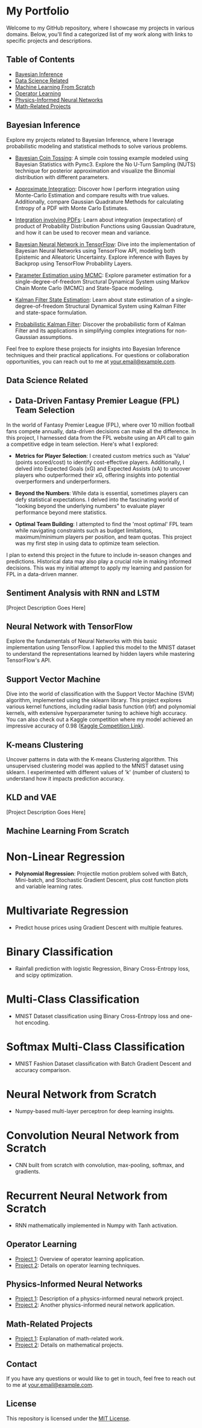 
# My Portfolio

Welcome to my GitHub repository, where I showcase my projects in various domains. Below, you'll find a categorized list of my work along with links to specific projects and descriptions.

## Table of Contents

- [Bayesian Inference](#bayesian-inference)
- [Data Science Related](#data-science-related)
- [Machine Learning From Scratch](#machine-learning-from-scratch)
- [Operator Learning](#operator-learning)
- [Physics-Informed Neural Networks](#physics-informed-neural-networks)
- [Math-Related Projects](#math-related-projects)


## Bayesian Inference

Explore my projects related to Bayesian Inference, where I leverage probabilistic modeling and statistical methods to solve various problems.

- [Bayesian Coin Tossing](./Bayesian%20Inference/Bayesian%20Coin%20Tossing.ipynb): A simple coin tossing example modeled using Bayesian Statistics with Pymc3. Explore the No U-Turn Sampling (NUTS) technique for posterior approximation and visualize the Binomial distribution with different parameters.

- [Approximate Integration](./Bayesian%20Inference/Approximate%20Integration.ipynb): Discover how I perform integration using Monte-Carlo Estimation and compare results with true values. Additionally, compare Gaussian Quadrature Methods for calculating Entropy of a PDF with Monte Carlo Estimates.

- [Integration involving PDFs](./Bayesian%20Inference/Integration%20involving%20PDFs.ipynb): Learn about integration (expectation) of product of Probability Distribution Functions using Gaussian Quadrature, and how it can be used to recover mean and variance.

- [Bayesian Neural Network in TensorFlow](./Bayesian%20Inference/Bayesian%20Neural%20Network%20in%20TensorFlow.ipynb): Dive into the implementation of Bayesian Neural Networks using TensorFlow API, modeling both Epistemic and Alleatoric Uncertainty. Explore inference with Bayes by Backprop using TensorFlow Probability Layers.

- [Parameter Estimation using MCMC](./Bayesian%20Inference/Parameter%20Estimation%20using%20MCMC.ipynb): Explore parameter estimation for a single-degree-of-freedom Structural Dynamical System using Markov Chain Monte Carlo (MCMC) and State-Space modeling.

- [Kalman Filter State Estimation](./Bayesian%20Inference/Kalman%20Filter%20State%20Estimation.ipynb): Learn about state estimation of a single-degree-of-freedom Structural Dynamical System using Kalman Filter and state-space formulation.

- [Probabilistic Kalman Filter](./Bayesian%20Inference/Probabilistic%20Kalman%20Filter.ipynb): Discover the probabilistic form of Kalman Filter and its applications in simplifying complex integrations for non-Gaussian assumptions.

Feel free to explore these projects for insights into Bayesian Inference techniques and their practical applications. For questions or collaboration opportunities, you can reach out to me at [your.email@example.com](mailto:your.email@example.com).


## Data Science Related

- ## Data-Driven Fantasy Premier League (FPL) Team Selection

In the world of Fantasy Premier League (FPL), where over 10 million football fans compete annually, data-driven decisions can make all the difference. In this project, I harnessed data from the FPL website using an API call to gain a competitive edge in team selection. Here's what I explored:

- **Metrics for Player Selection**: I created custom metrics such as 'Value' (points scored/cost) to identify cost-effective players. Additionally, I delved into Expected Goals (xG) and Expected Assists (xA) to uncover players who outperformed their xG, offering insights into potential overperformers and underperformers.

- **Beyond the Numbers**: While data is essential, sometimes players can defy statistical expectations. I delved into the fascinating world of "looking beyond the underlying numbers" to evaluate player performance beyond mere statistics. 

- **Optimal Team Building**: I attempted to find the 'most optimal' FPL team while navigating constraints such as budget limitations, maximum/minimum players per position, and team quotas. This project was my first step in using data to optimize team selection.

I plan to extend this project in the future to include in-season changes and predictions. Historical data may also play a crucial role in making informed decisions. This was my initial attempt to apply my learning and passion for FPL in a data-driven manner.

## Sentiment Analysis with RNN and LSTM

[Project Description Goes Here]

## Neural Network with TensorFlow

Explore the fundamentals of Neural Networks with this basic implementation using TensorFlow. I applied this model to the MNIST dataset to understand the representations learned by hidden layers while mastering TensorFlow's API.

## Support Vector Machine

Dive into the world of classification with the Support Vector Machine (SVM) algorithm, implemented using the sklearn library. This project explores various kernel functions, including radial basis function (rbf) and polynomial kernels, with extensive hyperparameter tuning to achieve high accuracy. You can also check out a Kaggle competition where my model achieved an impressive accuracy of 0.98 ([Kaggle Competition Link](https://www.kaggle.com/competitions/ell-784-assignment-2/leaderboard)).

## K-means Clustering

Uncover patterns in data with the K-means Clustering algorithm. This unsupervised clustering model was applied to the MNIST dataset using sklearn. I experimented with different values of 'k' (number of clusters) to understand how it impacts prediction accuracy.

## KLD and VAE

[Project Description Goes Here]

## Machine Learning From Scratch
# Non-Linear Regression

- **Polynomial Regression**: Projectile motion problem solved with Batch, Mini-batch, and Stochastic Gradient Descent, plus cost function plots and variable learning rates.

# Multivariate Regression

- Predict house prices using Gradient Descent with multiple features.

# Binary Classification

- Rainfall prediction with logistic Regression, Binary Cross-Entropy loss, and scipy optimization.

# Multi-Class Classification

- MNIST Dataset classification using Binary Cross-Entropy loss and one-hot encoding.

# Softmax Multi-Class Classification

- MNIST Fashion Dataset classification with Batch Gradient Descent and accuracy comparison.

# Neural Network from Scratch

- Numpy-based multi-layer perceptron for deep learning insights.

# Convolution Neural Network from Scratch

- CNN built from scratch with convolution, max-pooling, softmax, and gradients.

# Recurrent Neural Network from Scratch

- RNN mathematically implemented in Numpy with Tanh activation.


## Operator Learning

- [Project 1](./Operator%20Learning/Project1.ipynb): Overview of operator learning application.
- [Project 2](./Operator%20Learning/Project2.ipynb): Details on operator learning techniques.

## Physics-Informed Neural Networks

- [Project 1](./Physics%20Informed%20NN/Project1.ipynb): Description of a physics-informed neural network project.
- [Project 2](./Physics%20Informed%20NN/Project2.ipynb): Another physics-informed neural network application.

## Math-Related Projects

- [Project 1](./Math%20Related%20Projects/Project1.ipynb): Explanation of math-related work.
- [Project 2](./Math%20Related%20Projects/Project2.ipynb): Details on mathematical projects.

## Contact

If you have any questions or would like to get in touch, feel free to reach out to me at [your.email@example.com](mailto:your.email@example.com).

## License

This repository is licensed under the [MIT License](./LICENSE).
